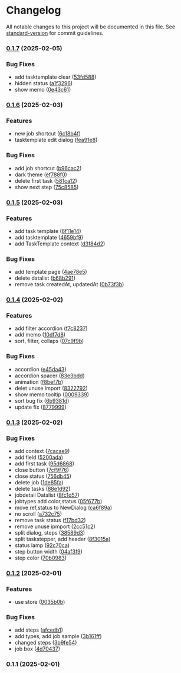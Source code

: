 # Changelog

All notable changes to this project will be documented in this file. See [standard-version](https://github.com/conventional-changelog/standard-version) for commit guidelines.

### [0.1.7](https://github.com/aion0721/task-stepper/compare/v0.1.6...v0.1.7) (2025-02-05)


### Bug Fixes

* add tasktemplate clear ([53fd588](https://github.com/aion0721/task-stepper/commit/53fd5882a3b4240b41615eaa12012f64db6e5304))
* hidden status ([a1f3296](https://github.com/aion0721/task-stepper/commit/a1f3296e5f55500ce3d50f6c97d348cf9f65013a))
* show memo ([0e43c61](https://github.com/aion0721/task-stepper/commit/0e43c6107ea9fd6221e929be892f22746328c189))

### [0.1.6](https://github.com/aion0721/task-stepper/compare/v0.1.5...v0.1.6) (2025-02-03)


### Features

* new job shortcut ([6c18b4f](https://github.com/aion0721/task-stepper/commit/6c18b4f0106250bb7ed0e863b3a5842149bb4097))
* tasktemplate edit dialog ([fea91e8](https://github.com/aion0721/task-stepper/commit/fea91e80132e6dfe45deabdf8f1cdebab79952c2))


### Bug Fixes

* add job shortcut ([b96cac2](https://github.com/aion0721/task-stepper/commit/b96cac22a48e7f92a2a24a5ed0885409eda0b162))
* dark theme ([ef788f0](https://github.com/aion0721/task-stepper/commit/ef788f067adc27ab7da2a9cc4090cecbd9d2aba4))
* delete first task ([581ca12](https://github.com/aion0721/task-stepper/commit/581ca126b1afd42cf8e8a7b947a81617140c62c4))
* show next step ([75c8585](https://github.com/aion0721/task-stepper/commit/75c8585437a1466bf412114d9334a905fd9f7fe0))

### [0.1.5](https://github.com/aion0721/task-stepper/compare/v0.1.4...v0.1.5) (2025-02-03)


### Features

* add task template ([6f11e14](https://github.com/aion0721/task-stepper/commit/6f11e141a57f101fe889607fffc95d5dc6434d73))
* add tasktemplate ([4659bf9](https://github.com/aion0721/task-stepper/commit/4659bf94e896d5559887aa690098bb49e48c5ed7))
* add TaskTemplate context ([d3f84d2](https://github.com/aion0721/task-stepper/commit/d3f84d2dc6d739735fb70e1b3a7b88c6996ea3bc))


### Bug Fixes

* add template page ([4ae78e5](https://github.com/aion0721/task-stepper/commit/4ae78e52b64fa216954f6ca4a3949fe0dcf87149))
* delete datalist ([b68b291](https://github.com/aion0721/task-stepper/commit/b68b291a72c4127b23cebe29f6e96dd091879bec))
* remove task createdAt, updatedAt ([0b73f3b](https://github.com/aion0721/task-stepper/commit/0b73f3b90c1c7a363f9f97f358902cf20049570a))

### [0.1.4](https://github.com/aion0721/task-stepper/compare/v0.1.3...v0.1.4) (2025-02-02)


### Features

* add filter accordion ([f7c8237](https://github.com/aion0721/task-stepper/commit/f7c8237dd66e0520619516c32ce2a70986e89cd1))
* add memo ([10df7d8](https://github.com/aion0721/task-stepper/commit/10df7d8c61d4bf30440fc01b88b8cd8d3800656e))
* sort, filter, collaps ([07c9f9b](https://github.com/aion0721/task-stepper/commit/07c9f9b8dd23c23c96e50d4e43d7c9a322d6427b))


### Bug Fixes

* accordion ([e45da43](https://github.com/aion0721/task-stepper/commit/e45da4374c8e91d1017ee079bb717969681b6bee))
* accordion spacer ([83e3bdd](https://github.com/aion0721/task-stepper/commit/83e3bdd0d6b5d2f8c47c87d7b0c182f07cc4f7bf))
* animation ([f8bef7b](https://github.com/aion0721/task-stepper/commit/f8bef7b2c5d0b4b0c79b0aeb85eb5befb5d5871d))
* delet unuse import ([8322792](https://github.com/aion0721/task-stepper/commit/83227925be0b089d42fbd850e3daaac36f840986))
* show memo tooltip ([0009339](https://github.com/aion0721/task-stepper/commit/00093394a8a4e3efeb92e400add8d3af911bde8f))
* sort bug fix ([6b9381d](https://github.com/aion0721/task-stepper/commit/6b9381da1718542ca0ae026ad69f6fb28d11b8e0))
* update fix ([8779999](https://github.com/aion0721/task-stepper/commit/8779999a234a69dc923d9e7e125eec2e2c7ccddf))

### [0.1.3](https://github.com/aion0721/task-stepper/compare/v0.1.2...v0.1.3) (2025-02-02)


### Bug Fixes

* add context ([7cacae9](https://github.com/aion0721/task-stepper/commit/7cacae9990eebe566c277a50646502c873786915))
* add field ([5200ada](https://github.com/aion0721/task-stepper/commit/5200adabbfd381f009de8b2d376179c6d1278b05))
* add first task ([95d6868](https://github.com/aion0721/task-stepper/commit/95d6868d7d19e6091af35adc31bd0a20b6baf552))
* close button ([7cf9f76](https://github.com/aion0721/task-stepper/commit/7cf9f76ca25a4f527bce13a3977beebd0afd4450))
* close status ([756db45](https://github.com/aion0721/task-stepper/commit/756db454b0ec5868960c9cdf58d97e74b981ff92))
* delete job ([1de85fa](https://github.com/aion0721/task-stepper/commit/1de85fa4aa09d8c1d586fef598caba8b8ff693a5))
* delete tasks ([88e1d92](https://github.com/aion0721/task-stepper/commit/88e1d922e02cef0dd5e558d9d15eed509a8ee3e1))
* jobdetail Datalist ([8fc1d57](https://github.com/aion0721/task-stepper/commit/8fc1d578acc9e9d91bac09eaf2d94cc8a41c0544))
* jobtypes add color,status ([05f677b](https://github.com/aion0721/task-stepper/commit/05f677b5310cd15f7c0cbfc998d4b82ef08fddde))
* move ref,status to NewDialog ([ca6f89a](https://github.com/aion0721/task-stepper/commit/ca6f89a190235a603d77004a4db13d3af9ca9dab))
* no scroll ([a732c75](https://github.com/aion0721/task-stepper/commit/a732c7543438872c97526d2a4e6a0c5f91b5eff1))
* remove task status ([f17bd32](https://github.com/aion0721/task-stepper/commit/f17bd32dee455fb4d41ad3d5695f19250e6deff0))
* remove unuse ipmport ([2cc51c2](https://github.com/aion0721/task-stepper/commit/2cc51c20c539c48c15bfc776c95977d5b87b278c))
* split dialog, steps ([38589d3](https://github.com/aion0721/task-stepper/commit/38589d31255e6a2a6fcb0f871b42ba196399fd74))
* split taskstepper, add header ([8f3015a](https://github.com/aion0721/task-stepper/commit/8f3015a89c736d8e4747fcf181b9babf4ec5fa87))
* status lamp ([92c70ca](https://github.com/aion0721/task-stepper/commit/92c70ca72db5b7978ce07774300d90061b63324b))
* step button width ([04af3f9](https://github.com/aion0721/task-stepper/commit/04af3f9183bf745efb033ca6024698e7e6086a68))
* step color ([70b0983](https://github.com/aion0721/task-stepper/commit/70b0983d371382fcf877d84e59580ab42b3889ae))

### [0.1.2](https://github.com/aion0721/task-stepper/compare/v0.1.1...v0.1.2) (2025-02-01)


### Features

* use store ([0035b0b](https://github.com/aion0721/task-stepper/commit/0035b0b6167063c2016dbed156ffa1703cc8184e))


### Bug Fixes

* add steps ([afcedb1](https://github.com/aion0721/task-stepper/commit/afcedb1bea4ca3d5ca890b4ee92213f96a2a46fc))
* add types, add job sample ([3b161ff](https://github.com/aion0721/task-stepper/commit/3b161fffb6c1849cbc239108bea76fe0344463de))
* changed steps ([3b9fe54](https://github.com/aion0721/task-stepper/commit/3b9fe5434c02e6ee660e788a42e362ea7f450a10))
* job box ([4d70437](https://github.com/aion0721/task-stepper/commit/4d70437656b524589f31d64a2d9d78c0af696f52))

### 0.1.1 (2025-02-01)
